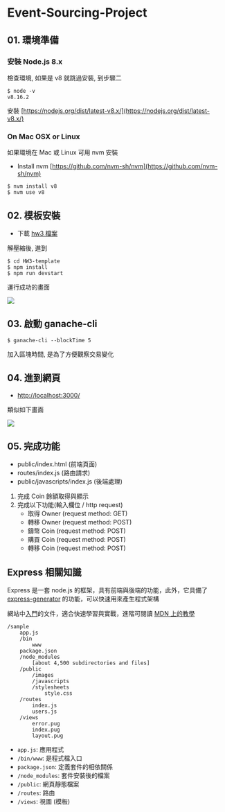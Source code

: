 # Event-Sourcing-Project

## 01. 環境準備

### 安裝 Node.js 8.x

檢查環境, 如果是 v8 就跳過安裝, 到步驟二

```
$ node -v
v8.16.2
```

安裝 [https://nodejs.org/dist/latest-v8.x/](https://nodejs.org/dist/latest-v8.x/)

### On Mac OSX or Linux 

如果環境在 Mac 或 Linux 可用 nvm 安裝

- Install nvm [https://github.com/nvm-sh/nvm](https://github.com/nvm-sh/nvm)

```
$ nvm install v8
$ nvm use v8
```

## 02. 模板安裝

- 下載 [hw3 檔案](https://drive.google.com/open?id=1akGmYM_4RbfAxbJX5_7Cpkj13U4-l84I)

解壓縮後, 進到

```
$ cd HW3-template
$ npm install
$ npm run devstart
```

運行成功的畫面

![](https://cl.ly/230dff6f971d/Image%2525202019-12-03%252520at%25252011.17.25%252520PM.png)

## 03. 啟動 ganache-cli

```
$ ganache-cli --blockTime 5
```

加入區塊時間, 是為了方便觀察交易變化

## 04. 進到網頁

- [http://localhost:3000/](http://localhost:3000/)

類似如下畫面

![](https://cl.ly/d49ab1f90e61/Image%2525202019-12-03%252520at%25252011.19.36%252520PM.png)

## 05. 完成功能

- public/index.html (前端頁面)
- routes/index.js (路由請求)
- public/javascripts/index.js (後端處理)


1. 完成 Coin 餘額取得與顯示
2. 完成以下功能(輸入欄位 / http request)
	- 取得 Owner  (request method: GET)
	- 轉移 Owner  (request method: POST)
	- 鑄幣 Coin   (request method: POST)
	- 購買 Coin   (request method: POST)
	- 轉移 Coin   (request method: POST)



## Express 相關知識

Express 是一套 node.js 的框架，具有前端與後端的功能，此外，它具備了 [express-generator](https://expressjs.com/zh-tw/starter/generator.html) 的功能，可以快速用來產生程式架構

網站中[入門](https://expressjs.com/zh-tw/starter/installing.html)的文件，適合快速學習與實戰，進階可閱讀 [MDN 上的教學](https://developer.mozilla.org/zh-TW/docs/Learn/Server-side/Express_Nodejs/skeleton_website)


```
/sample
    app.js
    /bin
        www
    package.json
    /node_modules
        [about 4,500 subdirectories and files]
    /public
        /images
        /javascripts
        /stylesheets
            style.css
    /routes
        index.js
        users.js
    /views
        error.pug
        index.pug
        layout.pug
```

- `app.js`: 應用程式
- `/bin/www`: 是程式檔入口
- `package.json`: 定義套件的相依關係
- `/node_modules`: 套件安裝後的檔案
- `/public`: 網頁靜態檔案
- `/routes`: 路由
- `/views`: 視圖 (模板)
